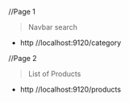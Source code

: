 //Page 1
> Navbar search
* http //localhost:9120/category

//Page 2
>List of Products
* http //localhost:9120/products


